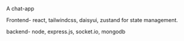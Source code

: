 A chat-app <br>

Frontend- react, tailwindcss, daisyui, zustand for state management.<br>

backend- node, express.js, socket.io, mongodb